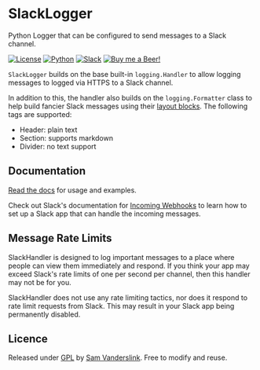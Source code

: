 # SlackLogger
Python Logger that can be configured to send messages to a Slack channel.

[![License](https://img.shields.io/badge/License-GPL3-blue.svg)](https://github.com/SSlinky/VBA-ExtendedDictionary/blob/master/README.md#license)
[![Python](https://img.shields.io/badge/Python-3.8-yellow?logo=python)](https://docs.python.org/3/)
[![Slack](https://img.shields.io/badge/Slack-Webhooks-%23007a5a)](https://slack.com/intl/en-au/)
[![Buy me a Beer!](https://img.shields.io/badge/Buy%20me%20a-Beer-yellow)](https://www.buymeacoffee.com/sslinky)

`SlackLogger` builds on the base built-in `logging.Handler` to allow logging messages to logged via HTTPS to a Slack channel.

In addition to this, the handler also builds on the `logging.Formatter` class to help build fancier Slack messages
using their [layout blocks](https://api.slack.com/messaging/composing/layouts).
The following tags are supported:
* Header: plain text
* Section: supports markdown
* Divider: no text support

## Documentation
[Read the docs](https://sslinky.github.io/SlackLogger/#/) for usage and examples.

Check out Slack's documentation for [Incoming Webhooks](https://api.slack.com/messaging/webhooks) to learn how to set up a Slack app that can handle the incoming messages.

## Message Rate Limits
SlackHandler is designed to log important messages to a place where people can view them immediately and respond.
If you think your app may exceed Slack's rate limits of one per second per channel, then this handler may not be for you.

SlackHandler does not use any rate limiting tactics, nor does it respond to rate limit requests from Slack. This may result in your Slack app being permanently disabled.

## Licence
Released under [GPL](/LICENCE) by [Sam Vanderslink](https://github.com/SSlinky).
Free to modify and reuse.
